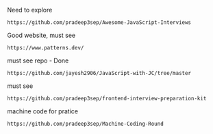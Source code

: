Need to explore

```
https://github.com/pradeep3sep/Awesome-JavaScript-Interviews
```


Good website, must see

```
https://www.patterns.dev/
```

must see repo - Done
```
https://github.com/jayesh2906/JavaScript-with-JC/tree/master
```

must see

```
https://github.com/pradeep3sep/frontend-interview-preparation-kit
```

machine code for pratice
```
https://github.com/pradeep3sep/Machine-Coding-Round
```